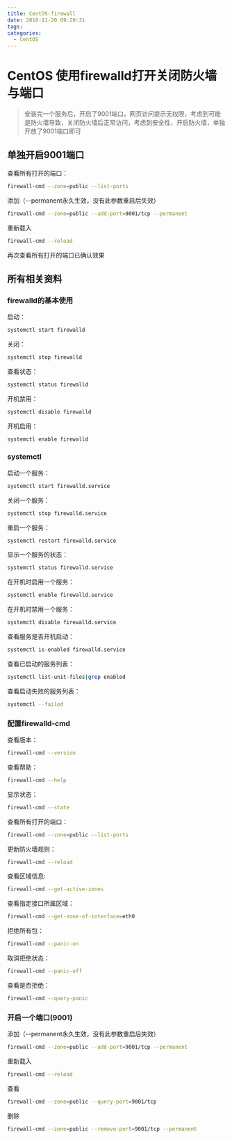 ```yaml
---
title: CentOS-firewall
date: 2018-11-20 09:20:31
tags:
categories:
  - CentOS
---
```


# CentOS 使用firewalld打开关闭防火墙与端口

> 安装完一个服务后，开启了9001端口，网页访问提示无权限，考虑到可能是防火墙导致，关闭防火墙后正常访问，考虑到安全性，开启防火墙，单独开放了9001端口即可

## 单独开启9001端口

查看所有打开的端口：
```bash
firewall-cmd --zone=public --list-ports
```
添加（--permanent永久生效，没有此参数重启后失效）
```bash
firewall-cmd --zone=public --add-port=9001/tcp --permanent
```
重新载入
```bash
firewall-cmd --reload
```
再次查看所有打开的端口已确认效果

<!--more-->

## 所有相关资料

### firewalld的基本使用

启动：
```bash
systemctl start firewalld
```
关闭：
```bash
systemctl stop firewalld
```
查看状态：
```bash
systemctl status firewalld
```
开机禁用：
```bash
systemctl disable firewalld
```
开机启用：
```bash
systemctl enable firewalld
```

### systemctl

启动一个服务：
```bash
systemctl start firewalld.service
```
关闭一个服务：
```bash
systemctl stop firewalld.service
```
重启一个服务：
```bash
systemctl restart firewalld.service
```
显示一个服务的状态：
```bash
systemctl status firewalld.service
```
在开机时启用一个服务：
```bash
systemctl enable firewalld.service
```
在开机时禁用一个服务：
```bash
systemctl disable firewalld.service
```
查看服务是否开机启动：
```bash
systemctl is-enabled firewalld.service
```
查看已启动的服务列表：
```bash
systemctl list-unit-files|grep enabled
```
查看启动失败的服务列表：
```bash
systemctl --failed
```

### 配置firewalld-cmd

查看版本：
```bash
firewall-cmd --version
```
查看帮助：
```bash
firewall-cmd --help
```
显示状态：
```bash
firewall-cmd --state
```
查看所有打开的端口：
```bash
firewall-cmd --zone=public --list-ports
```
更新防火墙规则：
```bash
firewall-cmd --reload
```
查看区域信息:
```bash
firewall-cmd --get-active-zones
```
查看指定接口所属区域：
```bash
firewall-cmd --get-zone-of-interface=eth0
```
拒绝所有包：
```bash
firewall-cmd --panic-on
```
取消拒绝状态：
```bash
firewall-cmd --panic-off
```
查看是否拒绝：
```bash
firewall-cmd --query-panic
```

### 开启一个端口(9001)
添加（--permanent永久生效，没有此参数重启后失效）
```bash
firewall-cmd --zone=public --add-port=9001/tcp --permanent
```
重新载入
```bash
firewall-cmd --reload
```
查看
```bash
firewall-cmd --zone=public --query-port=9001/tcp
```
删除
```bash
firewall-cmd --zone=public --remove-port=9001/tcp --permanent
```